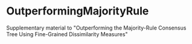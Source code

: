 # OutperformingMajorityRule
Supplementary material to "Outperforming the Majority-Rule Consensus Tree Using Fine-Grained Dissimilarity Measures"
